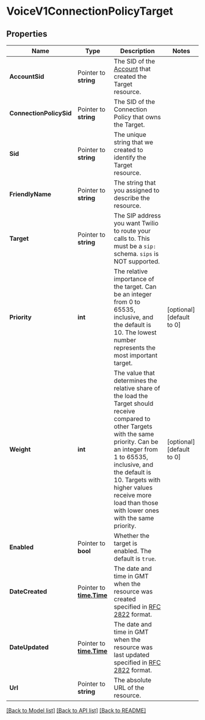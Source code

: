 # VoiceV1ConnectionPolicyTarget

## Properties

Name | Type | Description | Notes
------------ | ------------- | ------------- | -------------
**AccountSid** | Pointer to **string** | The SID of the [Account](https://www.twilio.com/docs/iam/api/account) that created the Target resource. |
**ConnectionPolicySid** | Pointer to **string** | The SID of the Connection Policy that owns the Target. |
**Sid** | Pointer to **string** | The unique string that we created to identify the Target resource. |
**FriendlyName** | Pointer to **string** | The string that you assigned to describe the resource. |
**Target** | Pointer to **string** | The SIP address you want Twilio to route your calls to. This must be a `sip:` schema. `sips` is NOT supported. |
**Priority** | **int** | The relative importance of the target. Can be an integer from 0 to 65535, inclusive, and the default is 10. The lowest number represents the most important target. |[optional] [default to 0]
**Weight** | **int** | The value that determines the relative share of the load the Target should receive compared to other Targets with the same priority. Can be an integer from 1 to 65535, inclusive, and the default is 10. Targets with higher values receive more load than those with lower ones with the same priority. |[optional] [default to 0]
**Enabled** | Pointer to **bool** | Whether the target is enabled. The default is `true`. |
**DateCreated** | Pointer to [**time.Time**](time.Time.md) | The date and time in GMT when the resource was created specified in [RFC 2822](https://www.ietf.org/rfc/rfc2822.txt) format. |
**DateUpdated** | Pointer to [**time.Time**](time.Time.md) | The date and time in GMT when the resource was last updated specified in [RFC 2822](https://www.ietf.org/rfc/rfc2822.txt) format. |
**Url** | Pointer to **string** | The absolute URL of the resource. |

[[Back to Model list]](../README.md#documentation-for-models) [[Back to API list]](../README.md#documentation-for-api-endpoints) [[Back to README]](../README.md)


